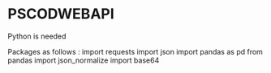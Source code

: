 # PSCODWEBAPI

Python is needed

Packages as follows :
  import requests
  import json
  import pandas as pd
  from pandas import json_normalize
  import base64
